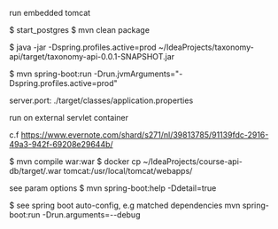 
run embedded tomcat

$ start_postgres
$ mvn clean package

$ java -jar -Dspring.profiles.active=prod  ~/IdeaProjects/taxonomy-api/target/taxonomy-api-0.0.1-SNAPSHOT.jar

$ mvn spring-boot:run  -Drun.jvmArguments="-Dspring.profiles.active=prod"

 server.port:
 ./target/classes/application.properties
 
run on external servlet container
 
c.f https://www.evernote.com/shard/s271/nl/39813785/91139fdc-2916-49a3-942f-69208e29644b/

$ mvn compile war:war
$ docker cp ~/IdeaProjects/course-api-db/target/<arteefactid>.war tomcat:/usr/local/tomcat/webapps/

see param options
$ mvn spring-boot:help -Ddetail=true 

$ see spring boot auto-config, e.g matched dependencies
mvn spring-boot:run -Drun.arguments=--debug
